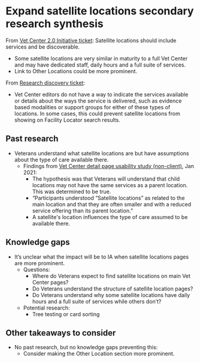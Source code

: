 # Expand satellite locations secondary research synthesis
From [Vet Center 2.0 Initiative ticket](https://github.com/department-of-veterans-affairs/va.gov-cms/issues/17661): Satellite locations should include services and be discoverable.
- Some satellite locations are very similar in maturity to a full Vet Center and may have dedicated
staff, daily hours and a full suite of services.
- Link to Other Locations could be more prominent.

From [Research discovery ticket](https://github.com/department-of-veterans-affairs/va.gov-cms/issues/17667#issuecomment-2052410371):
- Vet Center editors do not have a way to indicate the services available or details about the ways the service is delivered, such as evidence based modalities or support groups for either of these types of locations. In some cases, this could prevent satellite locations from showing on Facility Locator search results. 

## Past research
- Veterans understand what satellite locations are but have assumptions about the type of care
available there.
     - Findings from [Vet Center detail page usability study (non-client)](https://github.com/department-of-veterans-affairs/va.gov-team/blob/master/products/facilities/vet-centers/initiatives/2020-2021-modernization/discovery/veteran-usability-tests/research-findings.md), Jan 2021:
          - The hypothesis was that Veterans will understand that child locations may not
have the same services as a parent location. This was determined to be true.
          - “Participants understood “Satellite locations” as related to the main location
and that they are often smaller and with a reduced service offering than its
parent location.”
         - A satellite's location influences the type of care assumed to be available there.

## Knowledge gaps
- It’s unclear what the impact will be to IA when satellite locations pages are more prominent.
     - Questions:
          - Where do Veterans expect to find satellite locations on main Vet Center pages?
          - Do Veterans understand the structure of satellite location pages?
          - Do Veterans understand why some satellite locations have daily hours and a full
suite of services while others don’t?
     - Potential research:
          - Tree testing or card sorting

## Other takeaways to consider
- No past research, but no knowledge gaps preventing this:
     - Consider making the Other Location section more prominent.
